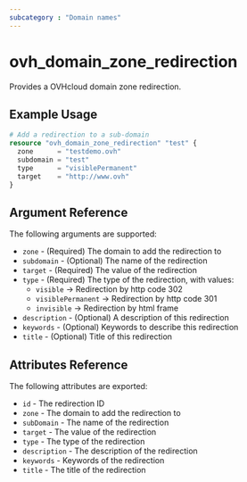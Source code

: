 ```yaml
---
subcategory : "Domain names"
---
```


# ovh_domain_zone_redirection

Provides a OVHcloud domain zone redirection.

## Example Usage

```terraform
# Add a redirection to a sub-domain
resource "ovh_domain_zone_redirection" "test" {
  zone      = "testdemo.ovh"
  subdomain = "test"
  type      = "visiblePermanent"
  target    = "http://www.ovh"
}
```

## Argument Reference

The following arguments are supported:

* `zone` - (Required) The domain to add the redirection to
* `subdomain` - (Optional) The name of the redirection
* `target` - (Required) The value of the redirection
* `type` - (Required) The type of the redirection, with values:
  * `visible` -> Redirection by http code 302
  * `visiblePermanent` -> Redirection by http code 301
  * `invisible` -> Redirection by html frame
* `description` - (Optional) A description of this redirection
* `keywords` - (Optional) Keywords to describe this redirection
* `title` - (Optional) Title of this redirection

## Attributes Reference

The following attributes are exported:

* `id` - The redirection ID
* `zone` - The domain to add the redirection to
* `subDomain` - The name of the redirection
* `target` - The value of the redirection
* `type` - The type of the redirection
* `description` - The description of the redirection
* `keywords` - Keywords of the redirection
* `title` - The title of the redirection
